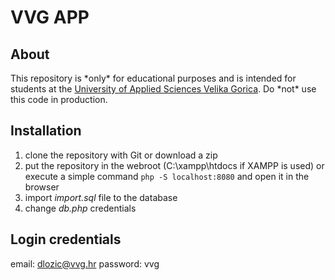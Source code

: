 # VVG APP

## About
This repository is \*only\* for educational purposes and is intended for students at the [University of Applied Sciences Velika Gorica](https://www.vvg.hr/?lang=en). Do \*not\* use this code in production.

## Installation
1. clone the repository with Git or download a zip
2. put the repository in the webroot (C:\xampp\htdocs if XAMPP is used) or execute a simple command ```php -S localhost:8080``` and open it in the browser
2. import *import.sql* file to the database
3. change *db.php* credentials

## Login credentials
email: dlozic@vvg.hr
password: vvg